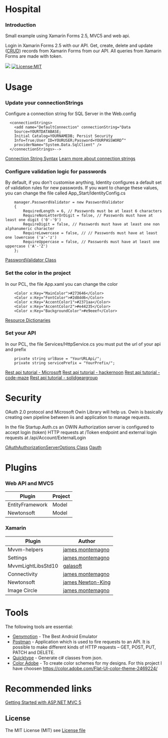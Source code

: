 # Hospital
 
### Introduction
Small example using Xamarin Forms 2.5, MVC5 and web api. 

Login in Xamarin Forms 2.5 with our API. Get, create, delete and update ([CRUD](https://en.wikipedia.org/wiki/Create,_read,_update_and_delete)) records from Xamarin Forms from our API. All queries from Xamarin Forms are made with token.

![](https://img.shields.io/teamcity/codebetter/bt428.svg) [![License:MIT](https://img.shields.io/badge/License-MIT-blue.svg)](https://opensource.org/licenses/MIT)

# Usage
### Update your connectionStrings
Configure a connection string for SQL Server in the Web.config
```
  <connectionStrings>
    <add name="DefaultConnection" connectionString="Data 
    Source=YOURTDATABASE; 
    Initial Catalog=YOURNAMEDB; Persist Security     
    Info=True;User ID=YOURUSER;Password=YOURPASSWORD”"
    providerName="System.Data.SqlClient" />
  </connectionStrings>-->
```
[Connection String Syntax](https://docs.microsoft.com/en-us/dotnet/framework/data/adonet/connection-string-syntax)
[Learn more about connection strings](https://www.connectionstrings.com)

### Configure validation logic for passwords
By default, if you don't customise anything, Identity configures a default set of validation rules for new passwords. If you want to change these values, you can change the file called App_Start/IdentityConfig.cs

```
    manager.PasswordValidator = new PasswordValidator
    {
        RequiredLength = 6, // Passwords must be at least 6 characters
        RequireNonLetterOrDigit = false, // Passwords must have at least one digit ('0'-'9')
        RequireDigit = false, // Passwords must have at least one non alphanumeric character
        RequireLowercase = false, // // Passwords must have at least one lowercase ('a'-'z')
        RequireUppercase = false, // Passwords must have at least one uppercase ('A'-'Z')
    };
```
[PasswordValidator Class](https://msdn.microsoft.com/en-us/library/microsoft.aspnet.identity.passwordvalidator(v=vs.108).aspx)

### Set the color in the project 
In our PCL, the file App.xaml you can change the color
```
    <Color x:Key="MainColor">#273646</Color>
    <Color x:Key="FontColor">#2d8dd6</Color>
    <Color x:Key="AccentColor1">#2371aa</Color>
    <Color x:Key="AccentColor2">#e44235</Color>
    <Color x:Key="BackgroundColor">#e9eeef</Color>
```
[Resource Dictionaries](https://developer.xamarin.com/guides/xamarin-forms/xaml/resource-dictionaries/)

### Set your API
In our PCL, the file Services/HttpService.cs you must put the url of your api and prefix
```
    private string urlBase = "YourURLApi/";
    private string servicePrefix = "YourPrefix/";
```
[Rest api tutorial - Microsoft](https://docs.microsoft.com/en-us/azure/architecture/best-practices/api-design)
[Rest api tutorial - hackernoon](https://hackernoon.com/restful-api-designing-guidelines-the-best-practices-60e1d954e7c9)
[Rest api tutorial - code-maze](https://code-maze.com/top-rest-api-best-practices/)
[Rest api tutorial - solidgeargroup](https://solidgeargroup.com/best-practices-rest-api)

# Security
OAuth 2.0 protocol and Microsoft Owin Library will help us. Owin is basically creating own pipeline between iis and application to manage requests.

In the file Startup.Auth.cs an OWIN Authorization server is configured to accept login (token) HTTP requests at /Token endpoint and external login requests at /api/Account/ExternalLogin

[OAuthAuthorizationServerOptions Class](https://msdn.microsoft.com/en-us/library/microsoft.owin.security.oauth.oauthauthorizationserveroptions(v=vs.113).aspx)
[Oauth](https://oauth.net/)

# Plugins
### Web API and MVC5 
| Plugin | Project |
| ------ | ------ |
| EntityFramework | Model |
| Newtonsoft | Model |

### Xamarin 
| Plugin | Author |
| ------ | ------ |
| Mvvm-helpers | [james montemagno][PlDb] |
| Settings | [james montemagno][PlMe] |
| MvvmLightLibsStd10 | [galasoft][PlGh] |
| Connectivity | [james montemagno][PlGd] |
| Newtonsoft | [james Newton-King][NtSt] |
| Image Circle | [james montemagno][PlOd] |

# Tools
The following tools are essential:
* [Genymotion] - The Best Android Emulator
* [Postman] - Application which is used to fire requests to an API. It is possible to make different kinds of HTTP requests – GET, POST, PUT, PATCH and DELETE.
* [Quicktype] - Generate c# classes from json.
* [Color Adobe] - To create color schemes for my designs. For this project I have choosen https://color.adobe.com/Flat-UI-color-theme-2469224/

# Recommended links
[Getting Started with ASP.NET MVC 5](https://docs.microsoft.com/en-us/aspnet/mvc/overview/getting-started/introduction/getting-started)

License
----

The MIT License (MIT) see [License file](https://github.com/jorgemht/Hospital-HIS/blob/master/LICENSE)

   [Genymotion]: <https://www.genymotion.com>
   [Postman]: <https://www.getpostman.com>
   [Quicktype]: <https://app.quicktype.io/#l=cs&r=json2csharp>
   [Color Adobe]: https://color.adobe.com

   [PlDb]: <https://github.com/jamesmontemagno/mvvm-helpers>
   [PlMe]: <https://github.com/jamesmontemagno/SettingsPlugin>
   [PlGh]: <https://www.nuget.org/packages/MvvmLightLibsStd10/5.4.0.1-alpha>
   [PlGd]: <https://github.com/jamesmontemagno/ConnectivityPluginx>
   [PlOd]: <https://github.com/jamesmontemagno/ImageCirclePlugin>
   [NtSt]: <https://www.newtonsoft.com/json>

